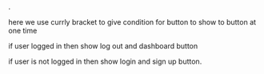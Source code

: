 .

here we use currly bracket to give condition for button to show to button at one time 

if user logged in then show log out and dashboard button

if user is not logged in then show login and sign up button.
